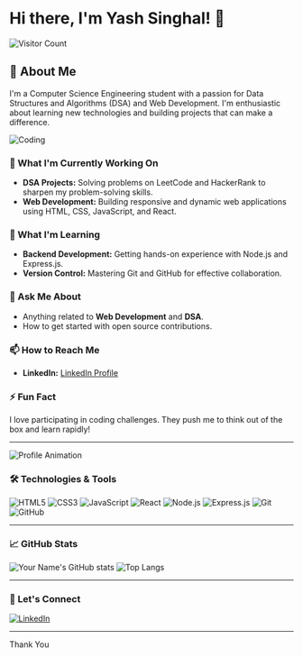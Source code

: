 # Hi there, I'm Yash Singhal! 👋

![Visitor Count](https://komarev.com/ghpvc/?username=mryashsinghal&color=blue)

## 🚀 About Me

I'm a Computer Science Engineering student with a passion for Data Structures and Algorithms (DSA) and Web Development. I'm enthusiastic about learning new technologies and building projects that can make a difference.

![Coding](https://media.giphy.com/media/ZVik7pBtu9dNS/giphy.gif)

### 🔭 What I'm Currently Working On
- **DSA Projects:** Solving problems on LeetCode and HackerRank to sharpen my problem-solving skills.
- **Web Development:** Building responsive and dynamic web applications using HTML, CSS, JavaScript, and React.

### 🌱 What I'm Learning
- **Backend Development:** Getting hands-on experience with Node.js and Express.js.
- **Version Control:** Mastering Git and GitHub for effective collaboration.

### 💬 Ask Me About
- Anything related to **Web Development** and **DSA**.
- How to get started with open source contributions.

### 📫 How to Reach Me
- **LinkedIn:** [LinkedIn Profile](https://www.linkedin.com/in/yash--singhal/)

### ⚡ Fun Fact
I love participating in coding challenges. They push me to think out of the box and learn rapidly!

---

![Profile Animation](https://media.giphy.com/media/1yk4SakvdHLLw0urvU/giphy.gif)

### 🛠️ Technologies & Tools

![HTML5](https://img.shields.io/badge/-HTML5-E34F26?style=flat&logo=html5&logoColor=white)
![CSS3](https://img.shields.io/badge/-CSS3-1572B6?style=flat&logo=css3&logoColor=white)
![JavaScript](https://img.shields.io/badge/-JavaScript-F7DF1E?style=flat&logo=javascript&logoColor=black)
![React](https://img.shields.io/badge/-React-61DAFB?style=flat&logo=react&logoColor=black)
![Node.js](https://img.shields.io/badge/-Node.js-339933?style=flat&logo=node.js&logoColor=white)
![Express.js](https://img.shields.io/badge/-Express.js-000000?style=flat&logo=express&logoColor=white)
![Git](https://img.shields.io/badge/-Git-F05032?style=flat&logo=git&logoColor=white)
![GitHub](https://img.shields.io/badge/-GitHub-181717?style=flat&logo=github&logoColor=white)

---

### 📈 GitHub Stats

![Your Name's GitHub stats](https://github-readme-stats.vercel.app/api?username=mryashsinghal&show_icons=true&theme=radical)
![Top Langs](https://github-readme-stats.vercel.app/api/top-langs/?username=mryashsinghal&layout=compact&theme=radical)

---

### 🔗 Let's Connect

[![LinkedIn](https://img.shields.io/badge/-LinkedIn-0077B5?style=flat&logo=linkedin&logoColor=white)](https://www.linkedin.com/in/yash--singhal/)

---

Thank You

